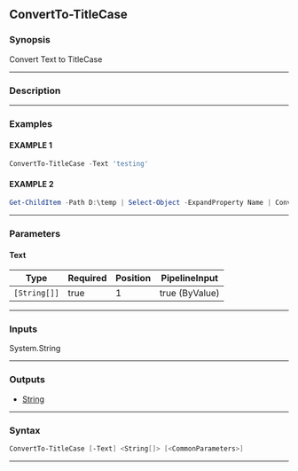 ConvertTo-TitleCase
-------------------
### Synopsis
Convert Text to TitleCase

---
### Description
---
### Examples
#### EXAMPLE 1
```PowerShell
ConvertTo-TitleCase -Text 'testing'
```

#### EXAMPLE 2
```PowerShell
Get-ChildItem -Path D:\temp | Select-Object -ExpandProperty Name | ConvertTo-TitleCase
```

---
### Parameters
#### **Text**




|Type        |Required|Position|PipelineInput |
|------------|--------|--------|--------------|
|`[String[]]`|true    |1       |true (ByValue)|



---
### Inputs
System.String

---
### Outputs
* [String](https://learn.microsoft.com/en-us/dotnet/api/System.String)




---
### Syntax
```PowerShell
ConvertTo-TitleCase [-Text] <String[]> [<CommonParameters>]
```
---
